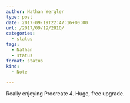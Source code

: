 ```yaml
---
author: Nathan Yergler
type: post
date: 2017-09-19T22:47:16+00:00
url: /2017/09/19/2810/
categories:
  - status
tags:
  - Nathan
  - status
format: status
kind:
  - Note

---
```

Really enjoying Procreate 4. Huge, free upgrade.